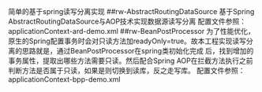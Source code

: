 简单的基于spring读写分离实现
##rw-AbstractRoutingDataSource
基于Spring AbstractRoutingDataSource与AOP技术实现数据源读写分离
配置文件参照：applicationContext-ard-demo.xml
##rw-BeanPostProcessor
为了性能优化，原生的Spring配置事务时会对只读方法加readyOnly=true。故本工程实现读写分离的思路就是，通过BeanPostProcessor在spring类初始化完成 后，找到增加的事务属性，提取出哪些方法需要只读。然后配合Spring AOP在拦截方法执行之前判断方法是否属于只读，如果是则切换到读库，反之走写库。
配置文件参照：applicationContext-bpp-demo.xml
